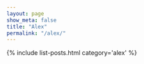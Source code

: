 ```yaml
---
layout: page
show_meta: false
title: "Alex"
permalink: "/alex/"
---
```

{% include list-posts.html category='alex' %}
